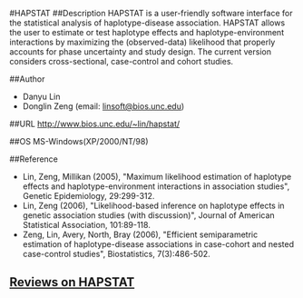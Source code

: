 #HAPSTAT
##Description
HAPSTAT is a user-friendly software interface for the statistical analysis of haplotype-disease association. HAPSTAT allows the user to estimate or test haplotype effects and haplotype-environment interactions by maximizing the (observed-data) likelihood that properly accounts for phase uncertainty and study design. The current version considers cross-sectional, case-control and cohort studies.

##Author
* Danyu Lin
* Donglin Zeng (email: linsoft@bios.unc.edu)

##URL
http://www.bios.unc.edu/~lin/hapstat/

##OS
MS-Windows(XP/2000/NT/98)

##Reference
* Lin, Zeng, Millikan (2005), "Maximum likelihood estimation of haplotype effects and haplotype-environment interactions in association studies", Genetic Epidemiology, 29:299-312.
* Lin, Zeng (2006), "Likelihood-based inference on haplotype effects in genetic association studies (with discussion)", Journal of American Statistical Association, 101:89-118.
* Zeng, Lin, Avery, North, Bray (2006), "Efficient semiparametric estimation of haplotype-disease associations in case-cohort and nested case-control studies", Biostatistics, 7(3):486-502.


## [Reviews on HAPSTAT](https://github.com/gaow/genetic-analysis-software/issues/228)